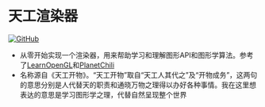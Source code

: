 # 天工渲染器<br>
[![GitHub](https://img.shields.io/github/license/Gaiyitp9/RenderLab)](https://opensource.org/licenses/MIT)  
- 从零开始实现一个渲染器，用来帮助学习和理解图形API和图形学算法。参考了[LearnOpenGL](https://learnopengl.com/)和[PlanetChili](https://github.com/planetchili/hw3d)
- 名称源自《天工开物》。“天工开物”取自“天工人其代之”及“开物成务”，这两句的意思分别是人代替天的职责和通晓万物之理得以办好各种事情。我在这里想表达的意思是学习图形学之理，代替自然呈现整个世界
